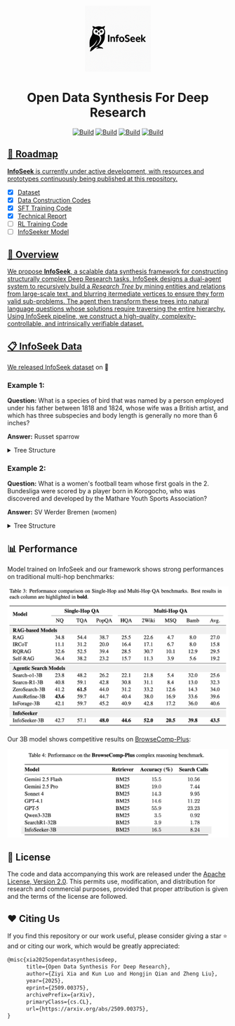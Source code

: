 <div align="center">
  <img src="./assets/InfoSeek_logo.png" width="150px">
</div>
<h1 align="center">Open Data Synthesis For Deep Research</h1>

<p align="center">
    <a href="https://www.google.com"><img alt="Build" src="http://img.shields.io/badge/arXiv-InfoSeek-B31B1B.svg?logo=arxiv"></a>
    <a href="https://github.com/VectorSpaceLab/InfoSeek"><img alt="Build" src="https://img.shields.io/badge/Github-InfoSeek-blue?logo=github"></a>
    <a href="https://huggingface.co/datasets/Lk123/InfoSeek"><img alt="Build" src="https://img.shields.io/badge/🤗 Datasets-InfoSeek-yellow"></a>
    <a href="https://opensource.org/license/apache-2-0"><img alt="Build" src="https://img.shields.io/badge/LICENSE-Apache2.0-green.svg">
</p>

## 🔎 Roadmap
**InfoSeek**  is currently under active development, with resources and prototypes continuously being published at this repository.
- [x] Dataset
- [x] Data Construction Codes
- [x] SFT Training Code
- [x] Technical Report
- [ ] RL Training Code
- [ ] InfoSeeker Model

## 🔆 Overview
We propose **InfoSeek**, a scalable data synthesis framework for constructing structurally complex Deep Research tasks. InfoSeek designs a dual-agent system to recursively build a *Research Tree* by mining entities and relations from large-scale text, and blurring itermediate vertices to ensure they form valid sub-problems. The agent then transform these trees into natural language questions whose solutions require traversing the entire hierarchy. Using InfoSeek pipeline, we construct a high-quality, complexity-controllable, and intrinsically verifiable dataset.

## 📋 InfoSeek Data

We released [InfoSeek dataset](https://huggingface.co/datasets/Lk123/InfoSeek) on 🤗

### Example 1:
**Question:** What is a species of bird that was named by a person employed under his father between 1818 and 1824, whose wife was a British artist, and which has three subspecies and body length is generally no more than 6 inches?

**Answer:** Russet sparrow

<details>
  <summary>Tree Structure</summary>
  
```
{
  "root": {
    "id": "A",
    "entity": "Russet sparrow",
    "question": "What is a species of bird that was named by a person employed under his father between 1818 and 1824, whose wife was a British artist, and which has three subspecies and body length is generally no more than 6 inches?",
    "claims": [
      { "target_id": "B", "claim": "A was named by B" },
      { "target_id": "C", "claim": "A has three subspecies" },
      { "target_id": "D", "claim": "A's body length is generally no more than 6 inches" }
    ],
    "children": [
      {
        "id": "B",
        "entity": "John Gould",
        "claims": [
          { "target_id": "E", "claim": "B was employed by his father between 1818 and 1824" },
          { "target_id": "F", "claim": "B's wife was F" }
        ],
        "children": [
          { "id": "E", "entity": "None", "claims": [], "children": [] },
          { "id": "F", "entity": "Elizabeth Gould", "claims": [], "children": [] }
        ]
      },
      { "id": "C", "entity": "None", "claims": [], "children": [] },
      { "id": "D", "entity": "None", "claims": [], "children": [] }
    ]
  }
}
```

```
(A: Russet sparrow)
 │
 │
 │── [claim] "was named by" ──> (B: John Gould)
 │    │
 │    │
 │    │── [claim] "was employed by his father (1818-1824)"
 │    │
 │    │
 │    │── [claim] "wife was" ──> (F: Elizabeth Gould)
 │
 │
 │── [claim] "has three subspecies"
 │
 │
 │── [claim] "body length is generally no more than 6 inches"
```
</details>

### Example 2:

**Question:** What is a women's football team whose first goals in the 2. Bundesliga were scored by a player born in Korogocho, who was discovered and developed by the Mathare Youth Sports Association?

**Answer:** SV Werder Bremen (women)

<details>
    <summary>Tree Structure</summary>
  
```
{
  "root": {
    "id": "A",
    "entity": "SV Werder Bremen (women)",
    "question": "What is a women's football team whose first goals in the 2. Bundesliga were scored by a player born in Korogocho, who was discovered and developed by the Mathare Youth Sports Association?",
    "claims": [
      { "target_id": "B", "claim": "A's first goals in the 2. Bundesliga were scored by B" }
    ],
    "children": [
      {
        "id": "B",
        "entity": "Doreen Nabwire",
        "claims": [
          { "target_id": "C", "claim": "B was discovered and developed by C" },
          { "target_id": "D", "claim": "B was born in D" }
        ],
        "children": [
          { "id": "C", "entity": "Mathare Youth Sports Association", "claims": [], "children": [] },
          { "id": "D", "entity": "Korogocho", "claims": [], "children": [] }
        ]
      }
    ]
  }
}
```

```
(A: SV Werder Bremen (women))
 │
 │
 │── [claim] "first goals scored by" ──> (B: Doreen Nabwire)
      │
      │
      │── [claim] "discovered and developed by" ──> (C:Mathare Youth Sports Association)
      │
      │
      │── [claim] "was born in" ──> (D: Korogocho)
```
</details>


## 📊 Performance
Model trained on InfoSeek and our framework shows strong performances on traditional multi-hop benchmarks:

<img src="./assets/results.png" width="800">

Our 3B model shows competitive results on [BrowseComp-Plus](https://github.com/texttron/BrowseComp-Plus):

<img src="./assets/browsecomp_plus.png" width="800">

## 📄 License
The code and data accompanying this work are released under the [Apache License, Version 2.0](./LICENSE). This permits use, modification, and distribution for research and commercial purposes, provided that proper attribution is given and the terms of the license are followed.

## ❤️ Citing Us
If you find this repository or our work useful, please consider giving a star ⭐ and or citing our work, which would be greatly appreciated:
```
@misc{xia2025opendatasynthesisdeep,
      title={Open Data Synthesis For Deep Research}, 
      author={Ziyi Xia and Kun Luo and Hongjin Qian and Zheng Liu},
      year={2025},
      eprint={2509.00375},
      archivePrefix={arXiv},
      primaryClass={cs.CL},
      url={https://arxiv.org/abs/2509.00375}, 
}
```
